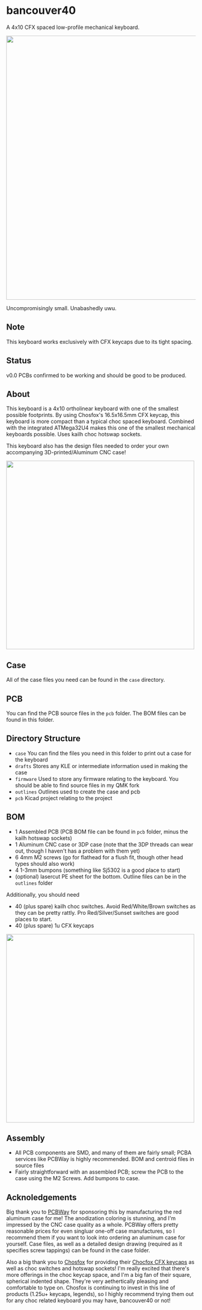 # bancouver40

A 4x10 CFX spaced low-profile mechanical keyboard.

<image src="https://github.com/ChrisChrisLoLo/bancouver40/blob/main/images/PXL_20221205_015210392-01.jpeg" width="700"/>

Uncompromisingly small. Unabashedly uwu.

## Note
This keyboard works exclusively with CFX keycaps due to its tight spacing.

## Status
v0.0 PCBs confirmed to be working and should be good to be produced.

## About
This keyboard is a 4x10 ortholinear keyboard with one of the smallest possible footprints. By using Chosfox's 16.5x16.5mm CFX keycap, this keyboard is more compact than a typical choc spaced keyboard. Combined with the integrated ATMega32U4 makes this one of the smallest mechanical keyboards possible. Uses kailh choc hotswap sockets.

This keyboard also has the design files needed to order your own accompanying 3D-printed/Aluminum CNC case!

<image src="https://github.com/ChrisChrisLoLo/bancouver40/blob/main/images/PXL_20221205_012951007-01.jpeg" width="500"/>

## Case 
All of the case files you need can be found in the `case` directory.

## PCB
You can find the PCB source files in the `pcb` folder. The BOM files can be found in this folder.

## Directory Structure
- `case`
    You can find the files you need in this folder to print out a case for the keyboard
- `drafts`
    Stores any KLE or intermediate information used in making the case
- `firmware`
    Used to store any firmware relating to the keyboard. You should be able to find source files in my QMK fork
- `outlines`
    Outlines used to create the case and pcb
- `pcb`
    Kicad project relating to the project
   
## BOM
- 1 Assembled PCB (PCB BOM file can be found in `pcb` folder, minus the kailh hotswap sockets)
- 1 Aluminum CNC case or 3DP case (note that the 3DP threads can wear out, though I haven't has a problem with them yet)
- 6 4mm M2 screws (go for flathead for a flush fit, though other head types should also work)
- 4 1-3mm bumpons (something like Sj5302 is a good place to start)
- (optional) lasercut PE sheet for the bottom. Outline files can be in the `outlines` folder

Additionally, you should need
- 40 (plus spare) kailh choc switches. Avoid Red/White/Brown switches as they can be pretty rattly. Pro Red/Silver/Sunset switches are good places to start.
- 40 (plus spare) 1u CFX keycaps

<image src="https://github.com/ChrisChrisLoLo/bancouver40/blob/main/images/PXL_20221205_012230895-01.jpeg" width="500"/>

## Assembly
- All PCB components are SMD, and many of them are fairly small; PCBA services like PCBWay is highly recommended. BOM and centroid files in source files 
- Fairly straightforward with an assembled PCB; screw the PCB to the case using the M2 Screws. Add bumpons to case.
        
## Acknoledgements
Big thank you to [PCBWay](https://www.pcbway.com/) for sponsoring this by manufacturing the red aluminum case for me! The anodization coloring is stunning, and I'm impressed by the CNC case quality as a whole. PCBWay offers pretty reasonable prices for even singluar one-off case manufactures, so I recommend them if you want to look into ordering an aluminum case for yourself. Case files, as well as a detailed design drawing (required as it specifies screw tappings) can be found in the case folder.

Also a big thank you to [Chosfox](https://chosfox.com/) for providing their [Chocfox CFX keycaps](https://chosfox.com/collections/low-profile-keycaps/products/chocfox-cfx-choc-keycaps) as well as choc switches and hotswap sockets! I'm really excited that there's more offerings in the choc keycap space, and I'm a big fan of their square, spherical indented shape. They're very aethertically pleasing and comfortable to type on. Chosfox is continuing to invest in this line of products (1.25u+ keycaps, legends), so I highly recommend trying them out for any choc related keyboard you may have, bancouver40 or not!
